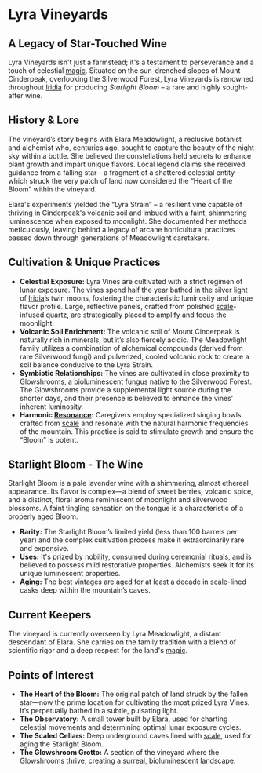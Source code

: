 # Lyra Vineyards

## A Legacy of Star-Touched Wine

Lyra Vineyards isn't just a farmstead; it's a testament to perseverance and a touch of celestial [magic](/structure/mechanic/magic.md). Situated on the sun-drenched slopes of Mount Cinderpeak, overlooking the Silverwood Forest, Lyra Vineyards is renowned throughout [Iridia](/geography/cosmology/iridia.md) for producing *Starlight Bloom* – a rare and highly sought-after wine.

## History & Lore

The vineyard’s story begins with Elara Meadowlight, a reclusive botanist and alchemist who, centuries ago, sought to capture the beauty of the night sky within a bottle. She believed the constellations held secrets to enhance plant growth and impart unique flavors.  Local legend claims she received guidance from a falling star—a fragment of a shattered celestial entity—which struck the very patch of land now considered the “Heart of the Bloom” within the vineyard. 

Elara's experiments yielded the “Lyra Strain” – a resilient vine capable of thriving in Cinderpeak's volcanic soil and imbued with a faint, shimmering luminescence when exposed to moonlight. She documented her methods meticulously, leaving behind a legacy of arcane horticultural practices passed down through generations of Meadowlight caretakers.

## Cultivation & Unique Practices

*   **Celestial Exposure:** Lyra Vines are cultivated with a strict regimen of lunar exposure. The vines spend half the year bathed in the silver light of [Iridia](/geography/cosmology/iridia.md)’s twin moons, fostering the characteristic luminosity and unique flavor profile. Large, reflective panels, crafted from polished [scale](/geography/landmark/scale.md)-infused quartz, are strategically placed to amplify and focus the moonlight.
*   **Volcanic Soil Enrichment:** The volcanic soil of Mount Cinderpeak is naturally rich in minerals, but it’s also fiercely acidic.  The Meadowlight family utilizes a combination of alchemical compounds (derived from rare Silverwood fungi) and pulverized, cooled volcanic rock to create a soil balance conducive to the Lyra Strain.
*   **Symbiotic Relationships:** The vines are cultivated in close proximity to Glowshrooms, a bioluminescent fungus native to the Silverwood Forest. The Glowshrooms provide a supplemental light source during the shorter days, and their presence is believed to enhance the vines’ inherent luminosity.
*   **Harmonic [Resonance](/structure/mechanic/resonance.md):**  Caregivers employ specialized singing bowls crafted from [scale](/geography/landmark/scale.md) and resonate with the natural harmonic frequencies of the mountain. This practice is said to stimulate growth and ensure the “Bloom” is potent.

## Starlight Bloom - The Wine

Starlight Bloom is a pale lavender wine with a shimmering, almost ethereal appearance. Its flavor is complex—a blend of sweet berries, volcanic spice, and a distinct, floral aroma reminiscent of moonlight and silverwood blossoms.  A faint tingling sensation on the tongue is a characteristic of a properly aged Bloom.

*   **Rarity:** The Starlight Bloom’s limited yield (less than 100 barrels per year) and the complex cultivation process make it extraordinarily rare and expensive.
*   **Uses:** It's prized by nobility, consumed during ceremonial rituals, and is believed to possess mild restorative properties. Alchemists seek it for its unique luminescent properties.
*   **Aging:**  The best vintages are aged for at least a decade in [scale](/geography/landmark/scale.md)-lined casks deep within the mountain’s caves.

## Current Keepers

The vineyard is currently overseen by Lyra Meadowlight, a distant descendant of Elara. She carries on the family tradition with a blend of scientific rigor and a deep respect for the land's [magic](/structure/mechanic/magic.md).

## Points of Interest

*   **The Heart of the Bloom:** The original patch of land struck by the fallen star—now the prime location for cultivating the most prized Lyra Vines.  It’s perpetually bathed in a subtle, pulsating light.
*   **The Observatory:** A small tower built by Elara, used for charting celestial movements and determining optimal lunar exposure cycles.
*   **The Scaled Cellars:**  Deep underground caves lined with [scale](/geography/landmark/scale.md), used for aging the Starlight Bloom.
*   **The Glowshroom Grotto:** A section of the vineyard where the Glowshrooms thrive, creating a surreal, bioluminescent landscape.
